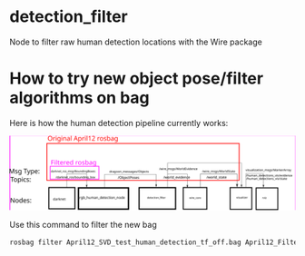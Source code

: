 # detection_filter
Node to filter raw human detection locations with the Wire package

# How to try new object pose/filter algorithms on bag
Here is how the human detection pipeline currently works:

![asd](graphic.svg)

Use this command to filter the new bag

```bash
rosbag filter April12_SVD_test_human_detection_tf_off.bag April12_Filtered.bag "topic!='/world_state' and topic!='/world_evidence' and topic!='/ObjectPoses'"
```
